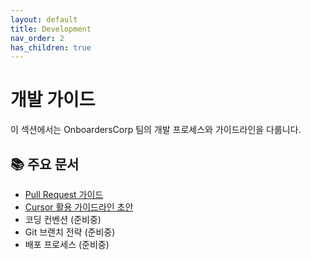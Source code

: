 ```yaml
---
layout: default
title: Development
nav_order: 2
has_children: true
---
```


# 개발 가이드

이 섹션에서는 OnboardersCorp 팀의 개발 프로세스와 가이드라인을 다룹니다.

## 📚 주요 문서

- [Pull Request 가이드](./pull-request-guide.md)
- [Cursor 활용 가이드라인 초안](./cursor_ai_usage_guidelines.md)
- 코딩 컨벤션 (준비중)
- Git 브랜치 전략 (준비중)
- 배포 프로세스 (준비중) 